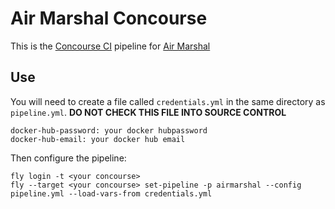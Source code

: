 # Air Marshal Concourse

This is the [Concourse CI](https://concourse.ci) pipeline for [Air Marshal](https://github.com/starkandwayne/airmarshal-concourse)

## Use

You will need to create a file called `credentials.yml` in the same directory as `pipeline.yml`. **DO NOT CHECK THIS FILE INTO SOURCE CONTROL**

    docker-hub-password: your docker hubpassword
    docker-hub-email: your docker hub email


Then configure the pipeline:

    fly login -t <your concourse>
    fly --target <your concourse> set-pipeline -p airmarshal --config pipeline.yml --load-vars-from credentials.yml
